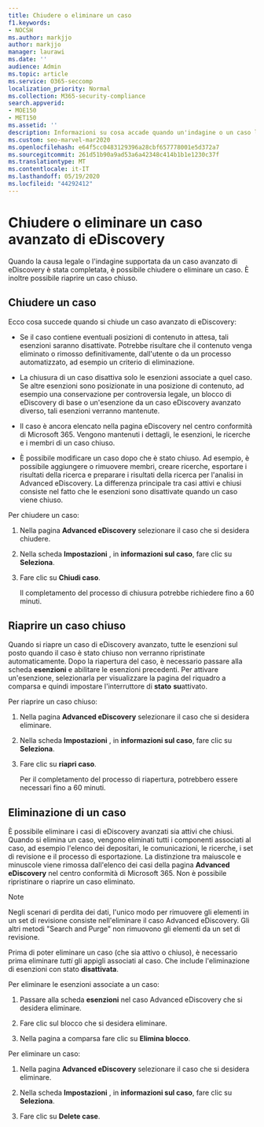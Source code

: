 ```yaml
---
title: Chiudere o eliminare un caso
f1.keywords:
- NOCSH
ms.author: markjjo
author: markjjo
manager: laurawi
ms.date: ''
audience: Admin
ms.topic: article
ms.service: O365-seccomp
localization_priority: Normal
ms.collection: M365-security-compliance
search.appverid:
- MOE150
- MET150
ms.assetid: ''
description: Informazioni su cosa accade quando un'indagine o un caso legale supportato da un caso avanzato di eDiscovery è chiuso o eliminato.
ms.custom: seo-marvel-mar2020
ms.openlocfilehash: e64f5cc0483129396a28cbf657778001e5d372a7
ms.sourcegitcommit: 261d51b90a9ad53a6a42348c414b1b1e1230c37f
ms.translationtype: MT
ms.contentlocale: it-IT
ms.lasthandoff: 05/19/2020
ms.locfileid: "44292412"
---
```

# <a name="close-or-delete-an-advanced-ediscovery-case"></a>Chiudere o eliminare un caso avanzato di eDiscovery

Quando la causa legale o l'indagine supportata da un caso avanzato di eDiscovery è stata completata, è possibile chiudere o eliminare un caso. È inoltre possibile riaprire un caso chiuso.

## <a name="close-a-case"></a>Chiudere un caso

Ecco cosa succede quando si chiude un caso avanzato di eDiscovery:

- Se il caso contiene eventuali posizioni di contenuto in attesa, tali esenzioni saranno disattivate. Potrebbe risultare che il contenuto venga eliminato o rimosso definitivamente, dall'utente o da un processo automatizzato, ad esempio un criterio di eliminazione.

- La chiusura di un caso disattiva solo le esenzioni associate a quel caso. Se altre esenzioni sono posizionate in una posizione di contenuto, ad esempio una conservazione per controversia legale, un blocco di eDiscovery di base o un'esenzione da un caso eDiscovery avanzato diverso, tali esenzioni verranno mantenute.

- Il caso è ancora elencato nella pagina eDiscovery nel centro conformità di Microsoft 365. Vengono mantenuti i dettagli, le esenzioni, le ricerche e i membri di un caso chiuso.

- È possibile modificare un caso dopo che è stato chiuso. Ad esempio, è possibile aggiungere o rimuovere membri, creare ricerche, esportare i risultati della ricerca e preparare i risultati della ricerca per l'analisi in Advanced eDiscovery. La differenza principale tra casi attivi e chiusi consiste nel fatto che le esenzioni sono disattivate quando un caso viene chiuso.

Per chiudere un caso:

1. Nella pagina **Advanced eDiscovery** selezionare il caso che si desidera chiudere.

2. Nella scheda **Impostazioni** , in **informazioni sul caso**, fare clic su **Seleziona**.

3. Fare clic su **Chiudi caso**.

   Il completamento del processo di chiusura potrebbe richiedere fino a 60 minuti.

## <a name="reopen-a-closed-case"></a>Riaprire un caso chiuso

Quando si riapre un caso di eDiscovery avanzato, tutte le esenzioni sul posto quando il caso è stato chiuso non verranno ripristinate automaticamente. Dopo la riapertura del caso, è necessario passare alla scheda **esenzioni** e abilitare le esenzioni precedenti. Per attivare un'esenzione, selezionarla per visualizzare la pagina del riquadro a comparsa e quindi impostare l'interruttore di **stato** **su**attivato.

Per riaprire un caso chiuso:

1. Nella pagina **Advanced eDiscovery** selezionare il caso che si desidera eliminare.

2. Nella scheda **Impostazioni** , in **informazioni sul caso**, fare clic su **Seleziona**.

3. Fare clic su **riapri caso**.

   Per il completamento del processo di riapertura, potrebbero essere necessari fino a 60 minuti.

## <a name="delete-a-case"></a>Eliminazione di un caso

È possibile eliminare i casi di eDiscovery avanzati sia attivi che chiusi. Quando si elimina un caso, vengono eliminati tutti i componenti associati al caso, ad esempio l'elenco dei depositari, le comunicazioni, le ricerche, i set di revisione e il processo di esportazione. La distinzione tra maiuscole e minuscole viene rimossa dall'elenco dei casi della pagina **Advanced eDiscovery** nel centro conformità di Microsoft 365. Non è possibile ripristinare o riaprire un caso eliminato.

> [!NOTE]
> Negli scenari di perdita dei dati, l'unico modo per rimuovere gli elementi in un set di revisione consiste nell'eliminare il caso Advanced eDiscovery. Gli altri metodi "Search and Purge" non rimuovono gli elementi da un set di revisione.

Prima di poter eliminare un caso (che sia attivo o chiuso), è necessario prima eliminare *tutti* gli appigli associati al caso. Che include l'eliminazione di esenzioni con stato **disattivata**.

Per eliminare le esenzioni associate a un caso:

1. Passare alla scheda **esenzioni** nel caso Advanced eDiscovery che si desidera eliminare.

2. Fare clic sul blocco che si desidera eliminare.

3. Nella pagina a comparsa fare clic su **Elimina blocco**.

Per eliminare un caso:

1. Nella pagina **Advanced eDiscovery** selezionare il caso che si desidera eliminare.

2. Nella scheda **Impostazioni** , in **informazioni sul caso**, fare clic su **Seleziona**.

3. Fare clic su **Delete case**.
